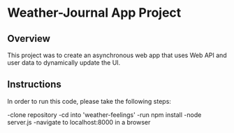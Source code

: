# Weather-Journal App Project

## Overview
This project was to create an asynchronous web app that uses Web API and user data to dynamically update the UI. 

## Instructions
In order to run this code, please take the following steps:

-clone repository
-cd into 'weather-feelings'
-run npm install
-node server.js
-navigate to localhost:8000 in a browser